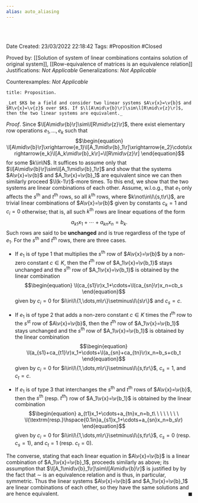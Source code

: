 ```yaml
---
alias: auto_aliasing
---
```


<br />
<br />

Date Created: 23/03/2022 22:18:42
Tags: #Proposition #Closed 

Proved by: [[Solution of system of linear combinations contains solution of original system]], [[Row-equivalence of matrices is an equivalence relation]]
Justifications: _Not Applicable_
Generalizations: _Not Applicable_

Counterexamples: _Not Applicable_

``` ad-Proposition
title: Proposition.

_Let $K$ be a field and consider two linear systems $A\v{x}=\v{b}$ and $R\v{x}=\v{z}$ over $K$. If $\l[A\mid\v{b}\r]\sim\l[R\mid\v{z}\r]$, then the two linear systems are equivalent._

```

_Proof_. Since $\l[A\mid\v{b}\r]\sim\l[R\mid\v{z}\r]$, there exist elementary row operations $e_1,\dots,e_k$ such that
$$\begin{equation}
    \l[A\mid\v{b}\r]\xrightarrow{e_1}\l[A_1\mid\v{b}_1\r]\xrightarrow{e_2}\cdots\xrightarrow{e_k}\l[A_k\mid\v{b}_k\r]=\l[R\mid\v{z}\r]
\end{equation}$$
for some $k\in\N$. It suffices to assume only that $\l[A\mid\v{b}\r]\sim\l[A_1\mid\v{b}_1\r]$ and show that the systems $A\v{x}=\v{b}$ and $A_1\v{x}=\v{b}_1$ are equivalent since we can then similarly proceed $\l(k-1\r)$-more times. To this end, we show that the two systems are linear combinations of each other. Assume, w.l.o.g., that $e_1$ only affects the $s^\textrm{th}$ and $t^\textrm{th}$ rows, so all $k^\textrm{th}$ rows, where $k\not\in\l\{s,t\r\}$, are trivial linear combinations of $A\v{x}=\v{b}$ given by constants $c_k=1$ and $c_i=0$ otherwise; that is, all such $k^\textrm{th}$ rows are linear equations of the form
$$\begin{equation}
    a_{k1}x_1+\cdots+a_{kn}x_n=b_k.
\end{equation}$$
Such rows are said to be **unchanged** and is true regardless of the type of $e_1$. For the $s^\textrm{th}$ and $t^\textrm{th}$ rows, there are three cases.
* If $e_1$ is of type 1 that multiplies the $s^\textrm{th}$ row of $A\v{x}=\v{b}$ by a non-zero constant $c\in K$, then the $t^\textrm{th}$ row of $A_1\v{x}=\v{b_1}$ stays unchanged and the $s^\textrm{th}$ row of $A_1\v{x}=\v{b_1}$ is obtained by the linear combination
$$\begin{equation}
    \l(ca_{s1}\r)x_1+\cdots+\l(ca_{sn}\r)x_n=cb_s
\end{equation}$$
given by $c_i=0$ for $i\in\l\{1,\dots,m\r\}\setminus\l\{s\r\}$ and $c_s=c$.

* If $e_1$ is of type 2 that adds a non-zero constant $c\in K$ times the $t^\textrm{th}$ row to the $s^\textrm{st}$ row of $A\v{x}=\v{b}$, then the $t^\textrm{th}$ row of $A_1\v{x}=\v{b_1}$ stays unchanged and the $s^\textrm{th}$ row of $A_1\v{x}=\v{b_1}$ is obtained by the linear combination
$$\begin{equation}
    \l(a_{s1}+ca_{t1}\r)x_1+\cdots+\l(a_{sn}+ca_{tn}\r)x_n=b_s+cb_t
\end{equation}$$
given by $c_i=0$ for $i\in\l\{1,\dots,m\r\}\setminus\l\{s,t\r\}$, $c_s=1$, and $c_t=c$.

* If $e_1$ is of type 3 that interchanges the $s^\textrm{th}$ and $t^\textrm{th}$ rows of $A\v{x}=\v{b}$, then the $s^\textrm{th}$ (resp. $t^\textrm{th}$) row of $A_1\v{x}=\v{b_1}$ is obtained by the linear combination
$$\begin{equation}
    a_{t1}x_1+\cdots+a_{tn}x_n=b_t\ \ \ \ \ \ \ \ \l(\textrm{resp.}\hspace{0.1in}a_{s1}x_1+\cdots+a_{sn}x_n=b_s\r)
\end{equation}$$
given by $c_i=0$ for $i\in\l\{1,\dots,m\r\}\setminus\l\{s,t\r\}$, $c_s=0$ (resp. $c_s=1$), and $c_t=1$ (resp. $c_t=0$).

The converse, stating that each linear equation in $A\v{x}=\v{b}$ is a linear combination of $A_1\v{x}=\v{b}_1$, proceeds similarly as above; its assumption that $\l[A_1\mid\v{b}_1\r]\sim\l[A\mid\v{b}\r]$ is justified by by the fact that $\sim$ is an equivalence relation and is thus, in particular, symmetric. Thus the linear systems $A\v{x}=\v{b}$ and $A_1\v{x}=\v{b}_1$ are linear combinations of each other, so they have the same solutions and are hence equivalent.<span style="float:right;">$\blacksquare$</span>
